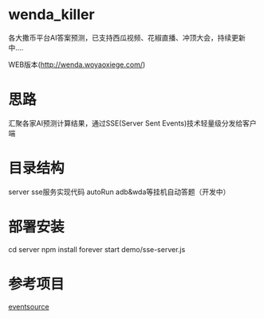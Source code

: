 # wenda_killer

各大撒币平台AI答案预测，已支持西瓜视频、花椒直播、冲顶大会，持续更新中....

WEB版本(http://wenda.woyaoxiege.com/)

# 思路

汇聚各家AI预测计算结果，通过SSE(Server Sent Events)技术轻量级分发给客户端

# 目录结构
server    sse服务实现代码
autoRun   adb&wda等挂机自动答题（开发中）

# 部署安装

cd server
npm install 
forever start demo/sse-server.js

# 参考项目
[eventsource](https://github.com/EventSource/eventsource)

